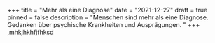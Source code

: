 +++
title = "Mehr als eine Diagnose"
date = "2021-12-27"
draft = true
pinned = false
description = "Menschen sind mehr als eine Diagnose. Gedanken über psychische Krankheiten und Ausprägungen. "
+++
,mhkjhkhfjfhksd